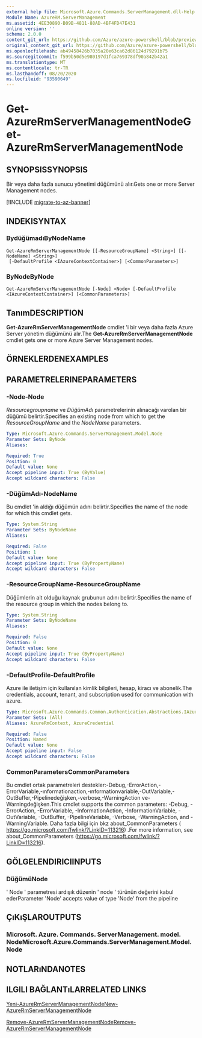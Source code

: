 ```yaml
---
external help file: Microsoft.Azure.Commands.ServerManagement.dll-Help.xml
Module Name: AzureRM.ServerManagement
ms.assetid: 4EE30890-B09B-4811-88AD-4BF4FD47E431
online version: ''
schema: 2.0.0
content_git_url: https://github.com/Azure/azure-powershell/blob/preview/src/ResourceManager/ServerManagement/Commands.ServerManagement/help/Get-AzureRmServerManagementNode.md
original_content_git_url: https://github.com/Azure/azure-powershell/blob/preview/src/ResourceManager/ServerManagement/Commands.ServerManagement/help/Get-AzureRmServerManagementNode.md
ms.openlocfilehash: ab49458426b7035a20e63ca62d86124d79291b75
ms.sourcegitcommit: f599b50d5e980197d1fca769378df90a842b42a1
ms.translationtype: MT
ms.contentlocale: tr-TR
ms.lasthandoff: 08/20/2020
ms.locfileid: "93590649"
---
```

# <span data-ttu-id="24f1c-101">Get-AzureRmServerManagementNode</span><span class="sxs-lookup"><span data-stu-id="24f1c-101">Get-AzureRmServerManagementNode</span></span>

## <span data-ttu-id="24f1c-102">SYNOPSIS</span><span class="sxs-lookup"><span data-stu-id="24f1c-102">SYNOPSIS</span></span>
<span data-ttu-id="24f1c-103">Bir veya daha fazla sunucu yönetimi düğümünü alır.</span><span class="sxs-lookup"><span data-stu-id="24f1c-103">Gets one or more Server Management nodes.</span></span>

[!INCLUDE [migrate-to-az-banner](../../includes/migrate-to-az-banner.md)]

## <span data-ttu-id="24f1c-104">INDEKI</span><span class="sxs-lookup"><span data-stu-id="24f1c-104">SYNTAX</span></span>

### <span data-ttu-id="24f1c-105">Bydüğümadı</span><span class="sxs-lookup"><span data-stu-id="24f1c-105">ByNodeName</span></span>
```
Get-AzureRmServerManagementNode [[-ResourceGroupName] <String>] [[-NodeName] <String>]
 [-DefaultProfile <IAzureContextContainer>] [<CommonParameters>]
```

### <span data-ttu-id="24f1c-106">ByNode</span><span class="sxs-lookup"><span data-stu-id="24f1c-106">ByNode</span></span>
```
Get-AzureRmServerManagementNode [-Node] <Node> [-DefaultProfile <IAzureContextContainer>] [<CommonParameters>]
```

## <span data-ttu-id="24f1c-107">Tanım</span><span class="sxs-lookup"><span data-stu-id="24f1c-107">DESCRIPTION</span></span>
<span data-ttu-id="24f1c-108">**Get-AzureRmServerManagementNode** cmdlet 'i bir veya daha fazla Azure Server yönetim düğümünü alır.</span><span class="sxs-lookup"><span data-stu-id="24f1c-108">The **Get-AzureRmServerManagementNode** cmdlet gets one or more Azure Server Management nodes.</span></span>

## <span data-ttu-id="24f1c-109">ÖRNEKLERDEN</span><span class="sxs-lookup"><span data-stu-id="24f1c-109">EXAMPLES</span></span>

## <span data-ttu-id="24f1c-110">PARAMETRELERINE</span><span class="sxs-lookup"><span data-stu-id="24f1c-110">PARAMETERS</span></span>

### <span data-ttu-id="24f1c-111">-Node</span><span class="sxs-lookup"><span data-stu-id="24f1c-111">-Node</span></span>
<span data-ttu-id="24f1c-112">*Resourcegroupname* ve *DüğümAdı* parametrelerinin alınacağı varolan bir düğümü belirtir.</span><span class="sxs-lookup"><span data-stu-id="24f1c-112">Specifies an existing node from which to get the *ResourceGroupName* and the *NodeName* parameters.</span></span>

```yaml
Type: Microsoft.Azure.Commands.ServerManagement.Model.Node
Parameter Sets: ByNode
Aliases: 

Required: True
Position: 0
Default value: None
Accept pipeline input: True (ByValue)
Accept wildcard characters: False
```

### <span data-ttu-id="24f1c-113">-DüğümAdı</span><span class="sxs-lookup"><span data-stu-id="24f1c-113">-NodeName</span></span>
<span data-ttu-id="24f1c-114">Bu cmdlet 'in aldığı düğümün adını belirtir.</span><span class="sxs-lookup"><span data-stu-id="24f1c-114">Specifies the name of the node for which this cmdlet gets.</span></span>

```yaml
Type: System.String
Parameter Sets: ByNodeName
Aliases: 

Required: False
Position: 1
Default value: None
Accept pipeline input: True (ByPropertyName)
Accept wildcard characters: False
```

### <span data-ttu-id="24f1c-115">-ResourceGroupName</span><span class="sxs-lookup"><span data-stu-id="24f1c-115">-ResourceGroupName</span></span>
<span data-ttu-id="24f1c-116">Düğümlerin ait olduğu kaynak grubunun adını belirtir.</span><span class="sxs-lookup"><span data-stu-id="24f1c-116">Specifies the name of the resource group in which the nodes belong to.</span></span>

```yaml
Type: System.String
Parameter Sets: ByNodeName
Aliases: 

Required: False
Position: 0
Default value: None
Accept pipeline input: True (ByPropertyName)
Accept wildcard characters: False
```

### <span data-ttu-id="24f1c-117">-DefaultProfile</span><span class="sxs-lookup"><span data-stu-id="24f1c-117">-DefaultProfile</span></span>
<span data-ttu-id="24f1c-118">Azure ile iletişim için kullanılan kimlik bilgileri, hesap, kiracı ve abonelik.</span><span class="sxs-lookup"><span data-stu-id="24f1c-118">The credentials, account, tenant, and subscription used for communication with azure.</span></span>

```yaml
Type: Microsoft.Azure.Commands.Common.Authentication.Abstractions.IAzureContextContainer
Parameter Sets: (All)
Aliases: AzureRmContext, AzureCredential

Required: False
Position: Named
Default value: None
Accept pipeline input: False
Accept wildcard characters: False
```

### <span data-ttu-id="24f1c-119">CommonParameters</span><span class="sxs-lookup"><span data-stu-id="24f1c-119">CommonParameters</span></span>
<span data-ttu-id="24f1c-120">Bu cmdlet ortak parametreleri destekler:-Debug,-ErrorAction,-ErrorVariable,-ınformationaction,-ınformationvariable,-OutVariable,-OutBuffer,-Pipelinedeğişken,-verbose,-WarningAction ve-Warningdeğişken.</span><span class="sxs-lookup"><span data-stu-id="24f1c-120">This cmdlet supports the common parameters: -Debug, -ErrorAction, -ErrorVariable, -InformationAction, -InformationVariable, -OutVariable, -OutBuffer, -PipelineVariable, -Verbose, -WarningAction, and -WarningVariable.</span></span> <span data-ttu-id="24f1c-121">Daha fazla bilgi için bkz about_CommonParameters ( https://go.microsoft.com/fwlink/?LinkID=113216) .</span><span class="sxs-lookup"><span data-stu-id="24f1c-121">For more information, see about_CommonParameters (https://go.microsoft.com/fwlink/?LinkID=113216).</span></span>

## <span data-ttu-id="24f1c-122">GÖLGELENDIRICI</span><span class="sxs-lookup"><span data-stu-id="24f1c-122">INPUTS</span></span>

### <span data-ttu-id="24f1c-123">Düğümü</span><span class="sxs-lookup"><span data-stu-id="24f1c-123">Node</span></span>
<span data-ttu-id="24f1c-124">' Node ' parametresi ardışık düzenin ' node ' türünün değerini kabul eder</span><span class="sxs-lookup"><span data-stu-id="24f1c-124">Parameter 'Node' accepts value of type 'Node' from the pipeline</span></span>

## <span data-ttu-id="24f1c-125">ÇıKıŞLAR</span><span class="sxs-lookup"><span data-stu-id="24f1c-125">OUTPUTS</span></span>

### <span data-ttu-id="24f1c-126">Microsoft. Azure. Commands. ServerManagement. model. Node</span><span class="sxs-lookup"><span data-stu-id="24f1c-126">Microsoft.Azure.Commands.ServerManagement.Model.Node</span></span>

## <span data-ttu-id="24f1c-127">NOTLARıNDA</span><span class="sxs-lookup"><span data-stu-id="24f1c-127">NOTES</span></span>

## <span data-ttu-id="24f1c-128">ILGILI BAĞLANTıLAR</span><span class="sxs-lookup"><span data-stu-id="24f1c-128">RELATED LINKS</span></span>

[<span data-ttu-id="24f1c-129">Yeni-AzureRmServerManagementNode</span><span class="sxs-lookup"><span data-stu-id="24f1c-129">New-AzureRmServerManagementNode</span></span>](./New-AzureRmServerManagementNode.md)

[<span data-ttu-id="24f1c-130">Remove-AzureRmServerManagementNode</span><span class="sxs-lookup"><span data-stu-id="24f1c-130">Remove-AzureRmServerManagementNode</span></span>](./Remove-AzureRmServerManagementNode.md)


